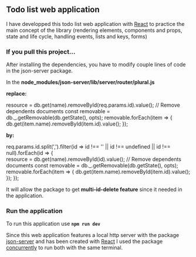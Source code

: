 ## Todo list web application

I have developped this todo list web application with [React](https://reactjs.org/) to practice the main concept of the library (rendering elements, components and props, state and life cycle, handling events, lists and keys, forms)

### If you pull this project...

After installing the dependencies, you have to modify couple lines of code in the json-server package.

In the **node_modules/json-server/lib/server/router/plural.js** 

**replace:**

resource = db.get(name).removeById(req.params.id).value(); // Remove dependents documents
const removable = db._.getRemovable(db.getState(), opts);
removable.forEach(item => {
db.get(item.name).removeById(item.id).value();
});

**by:**

req.params.id.split(',').filter(id => id !== '' || id !== undefined || id !== null).forEach(id => {		
  resource = db.get(name).removeById(id).value(); // Remove dependents documents
  const removable = db._.getRemovable(db.getState(), opts);
  removable.forEach(item => {
	db.get(item.name).removeById(item.id).value();
  });
});

It will allow the package to get **multi-id-delete feature** since it needed in the application.

### Run the application

To run this application use **`npm run dev`**

Since this web application features a local http server with the package [json-server](https://www.npmjs.com/package/json-server) and has been created with [React](https://reactjs.org/) I used the package [concurrently](https://www.npmjs.com/package/concurrently) to run both with the same terminal.